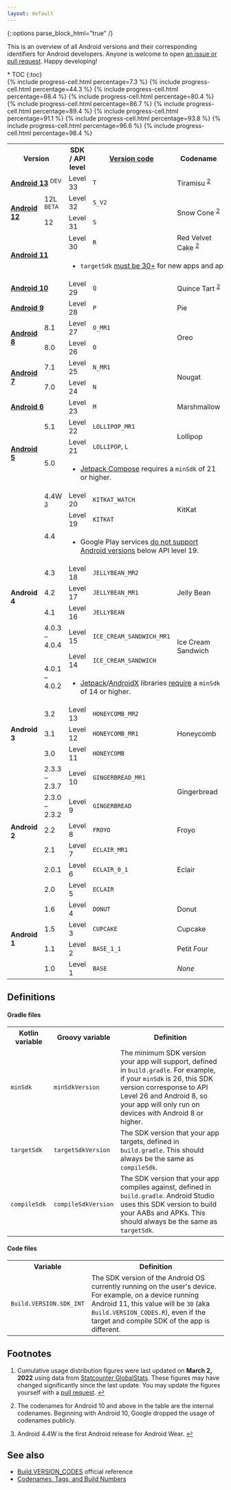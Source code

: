 ```yaml
---
layout: default
---
```

{::options parse_block_html="true" /}

This is an overview of all Android versions and their corresponding identifiers for Android developers. Anyone is welcome to open [an issue or pull request](https://github.com/ebelinski/apilevels). Happy developing!

<div id="compact-toc">
* TOC
{:toc}
</div>

<table class="full-width">
  <tr>
    <th colspan="2">
      Version
    </th>
    <th>SDK / API level</th>
    <th><a href="https://developer.android.com/reference/kotlin/android/os/Build.VERSION_CODES">Version code</a></th>
    <th>Codename</th>
    <th>
      Cumulative<br>usage
      <sup id="fnref:1"><a href="#fn:1" class="footnote">1</a></sup>
    </th>
    <th>Year</th>
  </tr>

  <tr>
    <td colspan="2">
      <b><a href="https://developer.android.com/about/versions/13">Android 13</a></b> <sup class="beta">DEV</sup>
    </td>
    <td class="level">Level 33</td>
    <td><code>T</code></td>
    <td>
      Tiramisu
      <sup id="fnref:2"><a href="#fn:2" class="footnote">2</a></sup>
    </td>
    <td rowspan="2"><i>No data</i></td>
    <td rowspan="2"><i>TBA</i></td>
  </tr>

  <tr>
    <td rowspan="2">
      <b><a href="https://developer.android.com/about/versions/12">Android 12</a></b>
    </td>
    <td>
      12L <sup class="beta">BETA</sup>
    </td>
    <td class="level">Level 32</td>
    <td><code>S_V2</code></td>
    <td rowspan="2">
      Snow Cone
      <sup id="fnref:2"><a href="#fn:2" class="footnote">2</a></sup>
    </td>
  </tr>
  
  <tr>
    <td>12</td>
    <td class="level">Level 31</td>
    <td><code>S</code></td>
    {% include progress-cell.html percentage=7.3 %}
    <td>2021</td>
  </tr>

  <tr>
    <td rowspan="2" colspan="2">
      <b><a href="https://developer.android.com/about/versions/11">Android 11</a></b>
    </td>
    <td class="level">Level 30</td>
    <td><code>R</code></td>
    <td>
      Red Velvet Cake
      <sup id="fnref:2"><a href="#fn:2" class="footnote">2</a></sup>
    </td>
    {% include progress-cell.html percentage=44.3 %}
    <td rowspan="2">2020</td>
  </tr>
  <tr class="table-notes"><td colspan="4">
    <ul>
      <li><code>targetSdk</code> <a href="https://developer.android.com/distribute/play-policies">must be 30+</a> for new apps and app updates.</li>
    </ul>
  </td></tr>

  <tr>
    <td colspan="2">
      <b><a href="https://developer.android.com/about/versions/10">Android 10</a></b>
    </td>
    <td class="level">Level 29</td>
    <td><code>Q</code></td>
    <td>
      Quince Tart
      <sup id="fnref:2"><a href="#fn:2" class="footnote">2</a></sup>
    </td>
    {% include progress-cell.html percentage=68.4 %}
    <td>2019</td>
  </tr>

  <tr>
    <td colspan="2">
      <b><a href="https://developer.android.com/about/versions/pie">Android 9</a></b>
    </td>
    <td class="level">Level 28</td>
    <td><code>P</code></td>
    <td>Pie</td>
    {% include progress-cell.html percentage=80.4 %}
    <td>2018</td>
  </tr>

  <tr>
    <td rowspan="2">
      <b><a href="https://developer.android.com/about/versions/oreo">Android 8</a></b>
    </td>
    <td>8.1</td>
    <td class="level">Level 27</td>
    <td><code>O_MR1</code></td>
    <td rowspan="2">Oreo</td>
    {% include progress-cell.html percentage=86.7 %}
    <td rowspan="2">2017</td>
  </tr>
  <tr>
    <td>8.0</td>
    <td class="level">Level 26</td>
    <td><code>O</code></td>
    {% include progress-cell.html percentage=89.4 %}
  </tr>

  <tr>
    <td rowspan="2">
      <b><a href="https://developer.android.com/about/versions/nougat">Android 7</a></b>
    </td>
    <td>7.1</td>
    <td class="level">Level 25</td>
    <td><code>N_MR1</code></td>
    <td rowspan="2">Nougat</td>
    {% include progress-cell.html percentage=91.1 %}
    <td rowspan="2">2016</td>
  </tr>
  <tr>
    <td>7.0</td>
    <td class="level">Level 24</td>
    <td><code>N</code></td>
    {% include progress-cell.html percentage=93.8 %}
  </tr>

  <tr>
    <td colspan="2">
      <b><a href="https://developer.android.com/about/versions/marshmallow">Android 6</a></b>
    </td>
    <td class="level">Level 23</td>
    <td><code>M</code></td>
    <td>Marshmallow</td>
    {% include progress-cell.html percentage=96.6 %}
    <td>2015</td>
  </tr>

  <tr>
    <td rowspan="3">
      <b><a href="https://developer.android.com/about/versions/lollipop">Android 5</a></b>
    </td>
    <td>5.1</td>
    <td class="level">Level 22</td>
    <td><code>LOLLIPOP_MR1</code></td>
    <td rowspan="2">Lollipop</td>
    {% include progress-cell.html percentage=98.4 %}
    <td>2015</td>
  </tr>
  <tr>
    <td rowspan="2">5.0</td>
    <td class="level">Level 21</td>
    <td><code>LOLLIPOP</code>, <code>L</code></td>
    <td rowspan="24"><i>No data</i></td>
    <td rowspan="3">2014</td>
  </tr>
  <tr class="table-notes"><td colspan="3">
    <ul>
      <li><a href="https://developer.android.com/jetpack/compose">Jetpack Compose</a> requires a <code>minSdk</code> of 21 or higher.</li>
    </ul>
  </td></tr>

  <tr>
    <td rowspan="9"><b>Android 4</b></td>
    <td>
      4.4W <sup id="fnref:3"><a href="#fn:3" class="footnote">3</a></sup>
    </td>
    <td class="level">Level 20</td>
    <td><code>KITKAT_WATCH</code></td>
    <td rowspan="2">KitKat</td>
  </tr>
  <tr>
    <td rowspan="2">4.4</td>
    <td class="level">Level 19</td>
    <td><code>KITKAT</code></td>
    <td rowspan="3">2013</td>
  </tr>
  <tr class="table-notes"><td colspan="3">
    <ul>
      <li>Google Play services <a href="https://android-developers.googleblog.com/2021/07/google-play-services-discontinuing-jelly-bean.html">do not support Android versions</a> below API level 19.</li>
    </ul>
  </td></tr>
  <tr>
    <td>4.3</td>
    <td class="level">Level 18</td>
    <td><code>JELLYBEAN_MR2</code></td>
    <td rowspan="3">Jelly Bean</td>
  </tr>
  <tr>
    <td>4.2</td>
    <td class="level">Level 17</td>
    <td><code>JELLYBEAN_MR1</code></td>
    <td rowspan="2">2012</td>
  </tr>
  <tr>
    <td>4.1</td>
    <td class="level">Level 16</td>
    <td><code>JELLYBEAN</code></td>
  </tr>
  <tr>
    <td>4.0.3 – 4.0.4</td>
    <td class="level">Level 15</td>
    <td><code>ICE_CREAM_SANDWICH_MR1</code></td>
    <td rowspan="2">Ice Cream Sandwich</td>
    <td rowspan="7">2011</td>
  </tr>
  <tr>
    <td rowspan="2">4.0.1 – 4.0.2</td>
    <td class="level">Level 14</td>
    <td><code>ICE_CREAM_SANDWICH</code></td>
  </tr>
  <tr class="table-notes"><td colspan="3">
    <ul>
      <li><a href="https://developer.android.com/jetpack">Jetpack</a>/<a href="https://developer.android.com/jetpack/androidx">AndroidX</a> libraries <a href="https://developer.android.com/topic/libraries/support-library#api-versions">require</a> a <code>minSdk</code> of 14 or higher.</li>
    </ul>
  </td></tr>

  <tr>
    <td rowspan="3"><b>Android 3</b></td>
    <td>3.2</td>
    <td class="level">Level 13</td>
    <td><code>HONEYCOMB_MR2</code></td>
    <td rowspan="3">Honeycomb</td>
  </tr>
  <tr>
    <td>3.1</td>
    <td class="level">Level 12</td>
    <td><code>HONEYCOMB_MR1</code></td>
  </tr>
  <tr>
    <td>3.0</td>
    <td class="level">Level 11</td>
    <td><code>HONEYCOMB</code></td>
  </tr>

  <tr>
    <td rowspan="6"><b>Android 2</b></td>
    <td>2.3.3 – 2.3.7</td>
    <td class="level">Level 10</td>
    <td><code>GINGERBREAD_MR1</code></td>
    <td rowspan="2">Gingerbread</td>
  </tr>
  <tr>
    <td>2.3.0 – 2.3.2</td>
    <td class="level">Level 9</td>
    <td><code>GINGERBREAD</code></td>
    <td rowspan="3">2010</td>
  </tr>
  <tr>
    <td>2.2</td>
    <td class="level">Level 8</td>
    <td><code>FROYO</code></td>
    <td>Froyo</td>
  </tr>
  <tr>
    <td>2.1</td>
    <td class="level">Level 7</td>
    <td><code>ECLAIR_MR1</code></td>
    <td rowspan="3">Eclair</td>
  </tr>
  <tr>
    <td>2.0.1</td>
    <td class="level">Level 6</td>
    <td><code>ECLAIR_0_1</code></td>
    <td rowspan="5">2009</td>
  </tr>
  <tr>
    <td>2.0</td>
    <td class="level">Level 5</td>
    <td><code>ECLAIR</code></td>
  </tr>

  <tr>
    <td rowspan="4"><b>Android 1</b></td>
    <td>1.6</td>
    <td class="level">Level 4</td>
    <td><code>DONUT</code></td>
    <td>Donut</td>
  </tr>
  <tr>
    <td>1.5</td>
    <td class="level">Level 3</td>
    <td><code>CUPCAKE</code></td>
    <td>Cupcake</td>
  </tr>
  <tr>
    <td>1.1</td>
    <td class="level">Level 2</td>
    <td><code>BASE_1_1</code></td>
    <td>Petit Four</td>
  </tr>
  <tr>
    <td>1.0</td>
    <td class="level">Level 1</td>
    <td><code>BASE</code></td>
    <td><i>None</i></td>
    <td>2008</td>
  </tr>
</table>

## Definitions

#### Gradle files

<table class="full-width">
  <tr>
    <th class="nowrap">Kotlin variable</th>
    <th class="nowrap">Groovy variable</th>
    <th>Definition</th>
  </tr>
  <tr>
    <td class="nowrap"><code>minSdk</code></td>
    <td class="nowrap"><code>minSdkVersion</code></td>
    <td>The minimum SDK version your app will support, defined in <code>build.gradle</code>. For example, if your <code>minSdk</code> is 26, this SDK version corresponse to API Level 26 and Android 8, so your app will only run on devices with Android 8 or higher.</td>
  </tr>
  <tr>
    <td class="nowrap"><code>targetSdk</code></td>
    <td class="nowrap"><code>targetSdkVersion</code></td>
    <td>The SDK version that your app targets, defined in <code>build.gradle</code>. This should always be the same as <code>compileSdk</code>.</td>
  </tr>
  <tr>
    <td class="nowrap"><code>compileSdk</code></td>
    <td class="nowrap"><code>compileSdkVersion</code></td>
    <td>The SDK version that your app compiles against, defined in <code>build.gradle</code>. Android Studio uses this SDK version to build your AABs and APKs. This should always be the same as <code>targetSdk</code>.</td>
  </tr>
</table>

#### Code files

<table class="full-width">
  <tr>
    <th>Variable</th>
    <th>Definition</th>
  </tr>
  <tr>
    <td class="nowrap"><code>Build.VERSION.SDK_INT</code></td>
    <td>The SDK version of the Android OS currently running on the user's device. For example, on a device running Android 11, this value will be <code>30</code> (aka <code>Build.VERSION_CODES.R</code>), even if the target and compile SDK of the app is different.</td>
  </tr>
</table>

## Footnotes

<div class="footnotes">
  <ol>
    <li id="fn:1">
      <p>Cumulative usage distribution figures were last updated on <b>March 2, 2022</b> using data from <a href="https://gs.statcounter.com/android-version-market-share/mobile-tablet/worldwide">Statcounter GlobalStats</a>. These figures may have changed significantly since the last update. You may update the figures yourself with a <a href="https://github.com/ebelinski/apilevels">pull request</a>. <a href="#fnref:1" class="reversefootnote">↩</a></p>
    </li>
    <li id="fn:2">
      <p>The codenames for Android 10 and above in the table are the internal codenames. Beginning with Android 10, Google dropped the usage of codenames publicly.</p>
    </li>
    <li id="fn:3">
      <p>Android 4.4W is the first Android release for Android Wear. <a href="#fnref:3" class="reversefootnote">↩</a></p>
    </li>
  </ol>
</div>

## See also

* [Build.VERSION_CODES](https://developer.android.com/reference/android/os/Build.VERSION_CODES) official reference
* [Codenames, Tags, and Build Numbers](https://source.android.com/setup/start/build-numbers)
